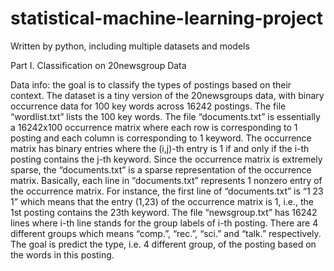 # statistical-machine-learning-project
Written by python, including multiple datasets and models


Part I. Classification on 20newsgroup Data


Data info: the goal is to classify the types of postings based on their context. The dataset is a tiny
version of the 20newsgroups data, with binary occurrence data for 100 key words across 16242 postings.
The file “wordlist.txt” lists the 100 key words. The file “documents.txt” is essentially a 16242x100
occurrence matrix where each row is corresponding to 1 posting and each column is corresponding to 1
keyword. The occurrence matrix has binary entries where the (i,j)-th entry is 1 if and only if the i-th posting
contains the j-th keyword. Since the occurrence matrix is extremely sparse, the “documents.txt” is a
sparse representation of the occurrence matrix. Basically, each line in “documents.txt” represents 1 nonzero
entry of the occurrence matrix. For instance, the first line of “documents.txt” is “1 23 1” which means
that the entry (1,23) of the occurrence matrix is 1, i.e., the 1st posting contains the 23th keyword.
The file “newsgroup.txt” has 16242 lines where i-th line stands for the group labels of i-th posting. There
are 4 different groups which means “comp.”, “rec.”, “sci.” and “talk.” respectively. The goal is predict the
type, i.e. 4 different group, of the posting based on the words in this posting.

